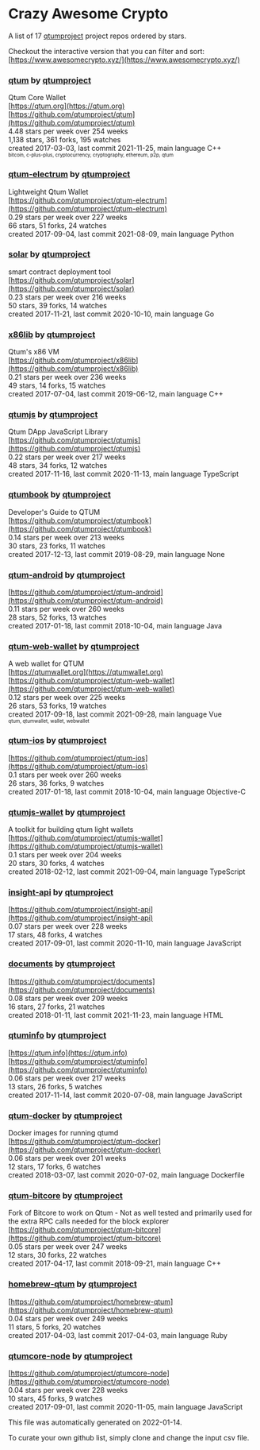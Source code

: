 # Crazy Awesome Crypto
A list of 17 [qtumproject](https://github.com/qtumproject) project repos ordered by stars.  

Checkout the interactive version that you can filter and sort: 
[https://www.awesomecrypto.xyz/](https://www.awesomecrypto.xyz/)  


### [qtum](https://github.com/qtumproject/qtum) by [qtumproject](https://github.com/qtumproject)  
Qtum Core Wallet  
[https://qtum.org](https://qtum.org)  
[https://github.com/qtumproject/qtum](https://github.com/qtumproject/qtum)  
4.48 stars per week over 254 weeks  
1,138 stars, 361 forks, 195 watches  
created 2017-03-03, last commit 2021-11-25, main language C++  
<sub><sup>bitcoin, c-plus-plus, cryptocurrency, cryptography, ethereum, p2p, qtum</sup></sub>


### [qtum-electrum](https://github.com/qtumproject/qtum-electrum) by [qtumproject](https://github.com/qtumproject)  
Lightweight Qtum Wallet  
[https://github.com/qtumproject/qtum-electrum](https://github.com/qtumproject/qtum-electrum)  
0.29 stars per week over 227 weeks  
66 stars, 51 forks, 24 watches  
created 2017-09-04, last commit 2021-08-09, main language Python  


### [solar](https://github.com/qtumproject/solar) by [qtumproject](https://github.com/qtumproject)  
smart contract deployment tool  
[https://github.com/qtumproject/solar](https://github.com/qtumproject/solar)  
0.23 stars per week over 216 weeks  
50 stars, 39 forks, 14 watches  
created 2017-11-21, last commit 2020-10-10, main language Go  


### [x86lib](https://github.com/qtumproject/x86lib) by [qtumproject](https://github.com/qtumproject)  
Qtum's x86 VM  
[https://github.com/qtumproject/x86lib](https://github.com/qtumproject/x86lib)  
0.21 stars per week over 236 weeks  
49 stars, 14 forks, 15 watches  
created 2017-07-04, last commit 2019-06-12, main language C++  


### [qtumjs](https://github.com/qtumproject/qtumjs) by [qtumproject](https://github.com/qtumproject)  
Qtum DApp JavaScript Library  
[https://github.com/qtumproject/qtumjs](https://github.com/qtumproject/qtumjs)  
0.22 stars per week over 217 weeks  
48 stars, 34 forks, 12 watches  
created 2017-11-16, last commit 2020-11-13, main language TypeScript  


### [qtumbook](https://github.com/qtumproject/qtumbook) by [qtumproject](https://github.com/qtumproject)  
Developer's Guide to QTUM  
[https://github.com/qtumproject/qtumbook](https://github.com/qtumproject/qtumbook)  
0.14 stars per week over 213 weeks  
30 stars, 23 forks, 11 watches  
created 2017-12-13, last commit 2019-08-29, main language None  


### [qtum-android](https://github.com/qtumproject/qtum-android) by [qtumproject](https://github.com/qtumproject)  
  
[https://github.com/qtumproject/qtum-android](https://github.com/qtumproject/qtum-android)  
0.11 stars per week over 260 weeks  
28 stars, 52 forks, 13 watches  
created 2017-01-18, last commit 2018-10-04, main language Java  


### [qtum-web-wallet](https://github.com/qtumproject/qtum-web-wallet) by [qtumproject](https://github.com/qtumproject)  
A web wallet for QTUM  
[https://qtumwallet.org](https://qtumwallet.org)  
[https://github.com/qtumproject/qtum-web-wallet](https://github.com/qtumproject/qtum-web-wallet)  
0.12 stars per week over 225 weeks  
26 stars, 53 forks, 19 watches  
created 2017-09-18, last commit 2021-09-28, main language Vue  
<sub><sup>qtum, qtumwallet, wallet, webwallet</sup></sub>


### [qtum-ios](https://github.com/qtumproject/qtum-ios) by [qtumproject](https://github.com/qtumproject)  
  
[https://github.com/qtumproject/qtum-ios](https://github.com/qtumproject/qtum-ios)  
0.1 stars per week over 260 weeks  
26 stars, 36 forks, 9 watches  
created 2017-01-18, last commit 2018-10-04, main language Objective-C  


### [qtumjs-wallet](https://github.com/qtumproject/qtumjs-wallet) by [qtumproject](https://github.com/qtumproject)  
A toolkit for building qtum light wallets  
[https://github.com/qtumproject/qtumjs-wallet](https://github.com/qtumproject/qtumjs-wallet)  
0.1 stars per week over 204 weeks  
20 stars, 30 forks, 4 watches  
created 2018-02-12, last commit 2021-09-04, main language TypeScript  


### [insight-api](https://github.com/qtumproject/insight-api) by [qtumproject](https://github.com/qtumproject)  
  
[https://github.com/qtumproject/insight-api](https://github.com/qtumproject/insight-api)  
0.07 stars per week over 228 weeks  
17 stars, 48 forks, 4 watches  
created 2017-09-01, last commit 2020-11-10, main language JavaScript  


### [documents](https://github.com/qtumproject/documents) by [qtumproject](https://github.com/qtumproject)  
  
[https://github.com/qtumproject/documents](https://github.com/qtumproject/documents)  
0.08 stars per week over 209 weeks  
16 stars, 27 forks, 21 watches  
created 2018-01-11, last commit 2021-11-23, main language HTML  


### [qtuminfo](https://github.com/qtumproject/qtuminfo) by [qtumproject](https://github.com/qtumproject)  
  
[https://qtum.info](https://qtum.info)  
[https://github.com/qtumproject/qtuminfo](https://github.com/qtumproject/qtuminfo)  
0.06 stars per week over 217 weeks  
13 stars, 26 forks, 5 watches  
created 2017-11-14, last commit 2020-07-08, main language JavaScript  


### [qtum-docker](https://github.com/qtumproject/qtum-docker) by [qtumproject](https://github.com/qtumproject)  
Docker images for running qtumd  
[https://github.com/qtumproject/qtum-docker](https://github.com/qtumproject/qtum-docker)  
0.06 stars per week over 201 weeks  
12 stars, 17 forks, 6 watches  
created 2018-03-07, last commit 2020-07-02, main language Dockerfile  


### [qtum-bitcore](https://github.com/qtumproject/qtum-bitcore) by [qtumproject](https://github.com/qtumproject)  
Fork of Bitcore to work on Qtum - Not as well tested and primarily used for the extra RPC calls needed for the block explorer  
[https://github.com/qtumproject/qtum-bitcore](https://github.com/qtumproject/qtum-bitcore)  
0.05 stars per week over 247 weeks  
12 stars, 30 forks, 22 watches  
created 2017-04-17, last commit 2018-09-21, main language C++  


### [homebrew-qtum](https://github.com/qtumproject/homebrew-qtum) by [qtumproject](https://github.com/qtumproject)  
  
[https://github.com/qtumproject/homebrew-qtum](https://github.com/qtumproject/homebrew-qtum)  
0.04 stars per week over 249 weeks  
11 stars, 5 forks, 20 watches  
created 2017-04-03, last commit 2017-04-03, main language Ruby  


### [qtumcore-node](https://github.com/qtumproject/qtumcore-node) by [qtumproject](https://github.com/qtumproject)  
  
[https://github.com/qtumproject/qtumcore-node](https://github.com/qtumproject/qtumcore-node)  
0.04 stars per week over 228 weeks  
10 stars, 45 forks, 9 watches  
created 2017-09-01, last commit 2020-11-05, main language JavaScript  


This file was automatically generated on 2022-01-14.  

To curate your own github list, simply clone and change the input csv file.  